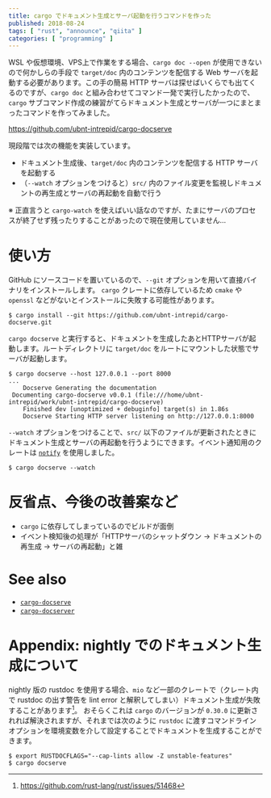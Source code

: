 ```yaml
---
title: cargo でドキュメント生成とサーバ起動を行うコマンドを作った
published: 2018-08-24
tags: [ "rust", "announce", "qiita" ]
categories: [ "programming" ]
---
```


WSL や仮想環境、VPS上で作業をする場合、`cargo doc --open` が使用できないので何かしらの手段で `target/doc` 内のコンテンツを配信する Web サーバを起動する必要があります。この手の簡易 HTTP サーバは探せばいくらでも出てくるのですが、`cargo doc` と組み合わせてコマンド一発で実行したかったので、`cargo` サブコマンド作成の練習がてらドキュメント生成とサーバが一つにまとまったコマンドを作ってみました。

<!-- more -->

https://github.com/ubnt-intrepid/cargo-docserve

現段階では次の機能を実装しています。

* ドキュメント生成後、`target/doc` 内のコンテンツを配信する HTTP サーバを起動する
* （`--watch` オプションをつけると）`src/` 内のファイル変更を監視しドキュメントの再生成とサーバの再起動を自動で行う

※ 正直言うと `cargo-watch` を使えばいい話なのですが、たまにサーバのプロセスが終了せず残ったりすることがあったので現在使用していません…

# 使い方

GitHub にソースコードを置いているので、`--git` オプションを用いて直接バイナリをインストールします。
`cargo` クレートに依存しているため `cmake` や `openssl` などがないとインストールに失敗する可能性があります。

```shell-session
$ cargo install --git https://github.com/ubnt-intrepid/cargo-docserve.git
```

`cargo docserve` と実行すると、ドキュメントを生成したあとHTTPサーバが起動します。ルートディレクトリに `target/doc` をルートにマウントした状態でサーバが起動します。

```shell-session
$ cargo docserve --host 127.0.0.1 --port 8000
...
    Docserve Generating the documentation
 Documenting cargo-docserve v0.0.1 (file:///home/ubnt-intrepid/work/ubnt-intrepid/cargo-docserve)
    Finished dev [unoptimized + debuginfo] target(s) in 1.86s
    Docserve Starting HTTP server listening on http://127.0.0.1:8000
```

`--watch` オプションをつけることで、`src/` 以下のファイルが更新されたときにドキュメント生成とサーバの再起動を行うようにできます。イベント通知用のクレートは [`notify`](https://crates.io/crates/notify) を使用しました。

```shell-session
$ cargo docserve --watch
```

# 反省点、今後の改善案など
* `cargo` に依存してしまっているのでビルドが面倒
* イベント検知後の処理が「HTTPサーバのシャットダウン → ドキュメントの再生成 → サーバの再起動」と雑

# See also

* [`cargo-docserve`](https://crates.io/crates/cargo-docserve)
* [`cargo-docserver`](https://crates.io/crates/cargo-docserver)

# Appendix: nightly でのドキュメント生成について
nightly 版の rustdoc を使用する場合、`mio` など一部のクレートで（クレート内で rustdoc の出す警告を lint error と解釈してしまい）ドキュメント生成が失敗することがあります[^1]。
おそらくこれは `cargo` のバージョンが `0.30.0` に更新されれば解決されますが、それまでは次のように `rustdoc` に渡すコマンドラインオプションを環境変数を介して設定することでドキュメントを生成することができます。

```shell-session
$ export RUSTDOCFLAGS="--cap-lints allow -Z unstable-features"
$ cargo docserve
```

[^1]: https://github.com/rust-lang/rust/issues/51468

